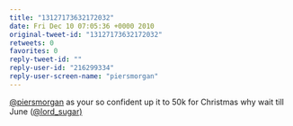 ```yaml
---
title: "13127173632172032"
date: Fri Dec 10 07:05:36 +0000 2010
original-tweet-id: "13127173632172032"
retweets: 0
favorites: 0
reply-tweet-id: ""
reply-user-id: "216299334"
reply-user-screen-name: "piersmorgan"
---
```

<a href="https://twitter.com/piersmorgan">@piersmorgan</a> as your so confident up it to 50k for Christmas why wait till June (<a href="https://twitter.com/lord_sugar)">@lord_sugar)</a>
